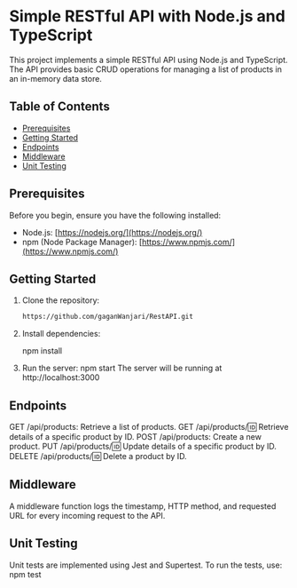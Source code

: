 # Simple RESTful API with Node.js and TypeScript

This project implements a simple RESTful API using Node.js and TypeScript. The API provides basic CRUD operations for managing a list of products in an in-memory data store.

## Table of Contents

- [Prerequisites](#prerequisites)
- [Getting Started](#getting-started)
- [Endpoints](#endpoints)
- [Middleware](#middleware)
- [Unit Testing](#unit-testing)

## Prerequisites

Before you begin, ensure you have the following installed:

- Node.js: [https://nodejs.org/](https://nodejs.org/)
- npm (Node Package Manager): [https://www.npmjs.com/](https://www.npmjs.com/)

## Getting Started

1. Clone the repository:

   ```bash
   https://github.com/gaganWanjari/RestAPI.git
2. Install dependencies:
	
	npm install

3. Run the server:
	npm start
The server will be running at http://localhost:3000

## Endpoints
GET /api/products: Retrieve a list of products.
GET /api/products/:id: Retrieve details of a specific product by ID.
POST /api/products: Create a new product.
PUT /api/products/:id: Update details of a specific product by ID.
DELETE /api/products/:id: Delete a product by ID.

## Middleware
A middleware function logs the timestamp, HTTP method, and requested URL for every incoming request to the API.

## Unit Testing
Unit tests are implemented using Jest and Supertest. To run the tests, use:
	npm test
